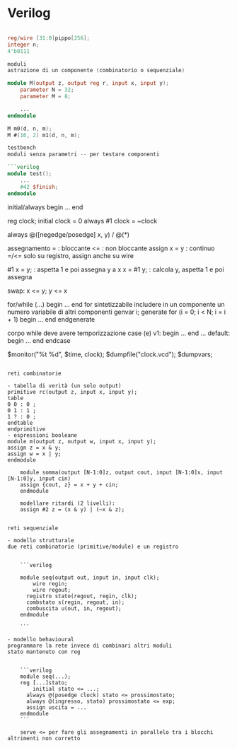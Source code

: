 # Verilog

```verilog

reg/wire [31:0]pippo[256];
integer n;
4'b0111

moduli
astrazione di un componente (combinatorio o sequenziale)

module M(output z, output reg r, input x, input y);
    parameter N = 32;
    parameter M = 8;

    ...
endmodule

M m0(d, n, m);
M #(16, 2) m1(d, n, m);

testbench
moduli senza parametri -- per testare componenti

```verilog
module test();
    ...
    #42 $finish;
endmodule

```

initial/always begin ... end

reg clock;
initial clock = 0
always #1 clock = ~clock

always @([negedge/posedge] x, y) / @(*)

assegnamento
=            : bloccante
<=           : non bloccante
assign x = y : continuo
=/<= solo su registro, assign anche su wire

#1 x = y;    : aspetta 1 e poi assegna y a x
x = #1 y;    : calcola y, aspetta 1 e poi assegna

swap: x <= y; y <= x

for/while (...) begin ... end
for sintetizzabile
includere in un componente un numero variabile di altri componenti
    genvar i;
    generate
        for (i = 0; i < N; i = i + 1) begin ... end
    endgenerate

corpo while deve avere temporizzazione
case (e)
v1: begin ... end
...
default: begin ... end
endcase

$monitor("%t %d", $time, clock);
$dumpfile("clock.vcd"); $dumpvars;

```

reti combinatorie

- tabella di verità (un solo output)
primitive rc(output z, input x, input y);
table
0 0 : 0 ;
0 1 : 1 ;
1 ? : 0 ;
endtable
endprimitive
- espressioni booleane
module m(output z, output w, input x, input y);
assign z = x & y;
assign w = x | y;
endmodule

    module somma(output [N-1:0]z, output cout, input [N-1:0]x, input [N-1:0]y, input cin)
    assign {cout, z} = x + y + cin;
    endmodule

    modellare ritardi (2 livelli):
    assign #2 z = (x & y) | (~x & z);


reti sequenziale

- modello strutturale
due reti combinatorie (primitive/module) e un registro


    ```verilog

    module seq(output out, input in, input clk);
    	wire regin;
    	wire regout;
      registro stato(regout, regin, clk);
      combstato s(regin, regout, in);
      combuscita u(out, in, regout);
    endmodule

    ```

- modello behavioural
programmare la rete invece di combinari altri moduli
stato mantenuto con reg


    ```verilog
    module seq(...);
    reg [...]stato;
    	initial stato <= ...;
      always @(posedge clock) stato <= prossimostato;
      always @(ingresso, stato) prossimostato <= exp;
      assign uscita = ...
    endmodule
    ```

    serve <= per fare gli assegnamenti in parallelo tra i blocchi altrimenti non corretto
